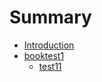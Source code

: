 # Summary

* [Introduction](README.md)
* [booktest1](booktest1.md)
  * [test11](booktest1/test11.md)

